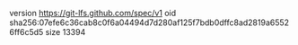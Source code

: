 version https://git-lfs.github.com/spec/v1
oid sha256:07efe6c36cab8c0f6a04494d7d280af125f7bdb0dffc8ad2819a65526ff6c5d5
size 13394
